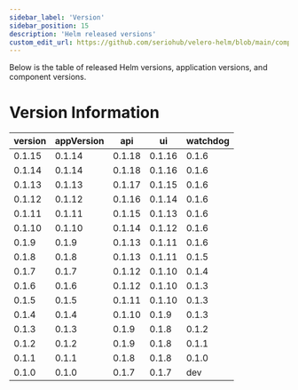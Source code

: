 ```yaml
---
sidebar_label: 'Version'
sidebar_position: 15
description: 'Helm released versions'
custom_edit_url: https://github.com/seriohub/velero-helm/blob/main/components.txt
---
```

Below is the table of released Helm versions, application versions, and component versions.
# Version Information

| version    | appVersion    | api    | ui     | watchdog  |
|------------|---------------|--------|--------|-----------|
| 0.1.15     | 0.1.14        | 0.1.18 | 0.1.16 | 0.1.6     |
| 0.1.14     | 0.1.14        | 0.1.18 | 0.1.16 | 0.1.6     |
| 0.1.13     | 0.1.13        | 0.1.17 | 0.1.15 | 0.1.6     |
| 0.1.12     | 0.1.12        | 0.1.16 | 0.1.14 | 0.1.6     |
| 0.1.11     | 0.1.11        | 0.1.15 | 0.1.13 | 0.1.6     |
| 0.1.10     | 0.1.10        | 0.1.14 | 0.1.12 | 0.1.6     |
| 0.1.9      | 0.1.9         | 0.1.13 | 0.1.11 | 0.1.6     |
| 0.1.8      | 0.1.8         | 0.1.13 | 0.1.11 | 0.1.5     |
| 0.1.7      | 0.1.7         | 0.1.12 | 0.1.10 | 0.1.4     |
| 0.1.6      | 0.1.6         | 0.1.12 | 0.1.10 | 0.1.3     |
| 0.1.5      | 0.1.5         | 0.1.11 | 0.1.10 | 0.1.3     |
| 0.1.4      | 0.1.4         | 0.1.10 | 0.1.9  | 0.1.3     |
| 0.1.3      | 0.1.3         | 0.1.9  | 0.1.8  | 0.1.2     |
| 0.1.2      | 0.1.2         | 0.1.9  | 0.1.8  | 0.1.1     |
| 0.1.1      | 0.1.1         | 0.1.8  | 0.1.8  | 0.1.0     |
| 0.1.0      | 0.1.0         | 0.1.7  | 0.1.7  | dev       |

              
